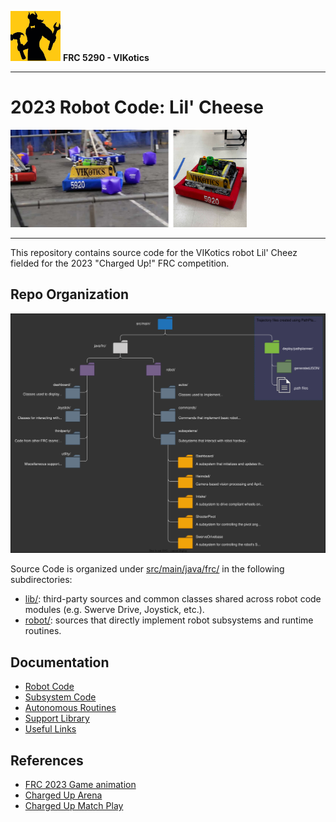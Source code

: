 ![FRC 5290 - VIKotics](./doc/graphics/5920-vikotics-logo_80x80.png "FRC 5290 - VIKotics")
**FRC 5290 - VIKotics**

---

# 2023 Robot Code: Lil' Cheese

<img src="./doc/graphics/lil-cheez.png" alt="2023 Lil Cheez" width="75%"/>

---

This repository contains source code for the VIKotics robot Lil' Cheez fielded
for the 2023 "Charged Up!" FRC competition.

## Repo Organization

![Repo File Tree](./doc/graphics/repo-file-tree.svg "Repository file tree")

Source Code is organized under [src/main/java/frc/](./src/main/java/frc) in the following subdirectories:

- [lib/](./src/main/java/frc/lib): third-party sources and common classes shared across robot
code modules (e.g. Swerve Drive, Joystick, etc.).
- [robot/](./src/main/java/frc/robot): sources that directly implement robot subsystems and runtime routines.

## Documentation
* [Robot Code](./src/main/java/frc/robot/robot-code.md)
* [Subsystem Code](./src/main/java/frc/robot/subsystems/subsystems.md)
* [Autonomous Routines](./src/main/java/frc/robot/autos/doc/auto-routines.md)
* [Support Library](./src/main/java/frc/lib/support-library.md)
* [Useful Links](./doc/useful-links.md)

## References
- [FRC 2023 Game animation](https://www.youtube.com/watch?v=0zpflsYc4PA&feature=youtu.be)
- [Charged Up Arena](https://firstfrc.blob.core.windows.net/frc2023/Manual/Sections/2023FRCGameManual-05.pdf)
- [Charged Up Match Play](https://firstfrc.blob.core.windows.net/frc2023/Manual/Sections/2023FRCGameManual-06.pdf)
